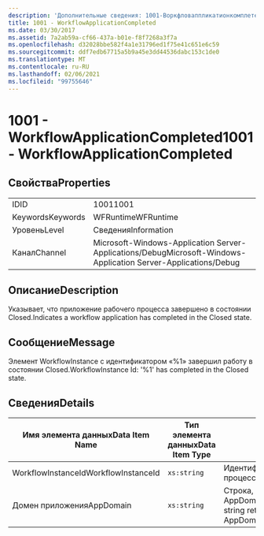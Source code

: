 ```yaml
---
description: 'Дополнительные сведения: 1001-Воркфловаппликатионкомплетед'
title: 1001 - WorkflowApplicationCompleted
ms.date: 03/30/2017
ms.assetid: 7a2ab59a-cf66-437a-b01e-f8f7268a3f7a
ms.openlocfilehash: d32028bbe582f4a1e31796ed1f75e41c651e6c59
ms.sourcegitcommit: ddf7edb67715a5b9a45e3dd44536dabc153c1de0
ms.translationtype: MT
ms.contentlocale: ru-RU
ms.lasthandoff: 02/06/2021
ms.locfileid: "99755646"
---
```

# <a name="1001---workflowapplicationcompleted"></a><span data-ttu-id="1ee6f-103">1001 - WorkflowApplicationCompleted</span><span class="sxs-lookup"><span data-stu-id="1ee6f-103">1001 - WorkflowApplicationCompleted</span></span>

## <a name="properties"></a><span data-ttu-id="1ee6f-104">Свойства</span><span class="sxs-lookup"><span data-stu-id="1ee6f-104">Properties</span></span>  
  
|||  
|-|-|  
|<span data-ttu-id="1ee6f-105">ID</span><span class="sxs-lookup"><span data-stu-id="1ee6f-105">ID</span></span>|<span data-ttu-id="1ee6f-106">1001</span><span class="sxs-lookup"><span data-stu-id="1ee6f-106">1001</span></span>|  
|<span data-ttu-id="1ee6f-107">Keywords</span><span class="sxs-lookup"><span data-stu-id="1ee6f-107">Keywords</span></span>|<span data-ttu-id="1ee6f-108">WFRuntime</span><span class="sxs-lookup"><span data-stu-id="1ee6f-108">WFRuntime</span></span>|  
|<span data-ttu-id="1ee6f-109">Уровень</span><span class="sxs-lookup"><span data-stu-id="1ee6f-109">Level</span></span>|<span data-ttu-id="1ee6f-110">Сведения</span><span class="sxs-lookup"><span data-stu-id="1ee6f-110">Information</span></span>|  
|<span data-ttu-id="1ee6f-111">Канал</span><span class="sxs-lookup"><span data-stu-id="1ee6f-111">Channel</span></span>|<span data-ttu-id="1ee6f-112">Microsoft-Windows-Application Server-Applications/Debug</span><span class="sxs-lookup"><span data-stu-id="1ee6f-112">Microsoft-Windows-Application Server-Applications/Debug</span></span>|  
  
## <a name="description"></a><span data-ttu-id="1ee6f-113">Описание</span><span class="sxs-lookup"><span data-stu-id="1ee6f-113">Description</span></span>  

 <span data-ttu-id="1ee6f-114">Указывает, что приложение рабочего процесса завершено в состоянии Closed.</span><span class="sxs-lookup"><span data-stu-id="1ee6f-114">Indicates a workflow application has completed in the Closed state.</span></span>  
  
## <a name="message"></a><span data-ttu-id="1ee6f-115">Сообщение</span><span class="sxs-lookup"><span data-stu-id="1ee6f-115">Message</span></span>  

 <span data-ttu-id="1ee6f-116">Элемент WorkflowInstance с идентификатором «%1» завершил работу в состоянии Closed.</span><span class="sxs-lookup"><span data-stu-id="1ee6f-116">WorkflowInstance Id: '%1' has completed in the Closed state.</span></span>  
  
## <a name="details"></a><span data-ttu-id="1ee6f-117">Сведения</span><span class="sxs-lookup"><span data-stu-id="1ee6f-117">Details</span></span>  
  
|<span data-ttu-id="1ee6f-118">Имя элемента данных</span><span class="sxs-lookup"><span data-stu-id="1ee6f-118">Data Item Name</span></span>|<span data-ttu-id="1ee6f-119">Тип элемента данных</span><span class="sxs-lookup"><span data-stu-id="1ee6f-119">Data Item Type</span></span>|<span data-ttu-id="1ee6f-120">Описание</span><span class="sxs-lookup"><span data-stu-id="1ee6f-120">Description</span></span>|  
|--------------------|--------------------|-----------------|  
|<span data-ttu-id="1ee6f-121">WorkflowInstanceId</span><span class="sxs-lookup"><span data-stu-id="1ee6f-121">WorkflowInstanceId</span></span>|`xs:string`|<span data-ttu-id="1ee6f-122">Идентификатор экземпляра для рабочего процесса.</span><span class="sxs-lookup"><span data-stu-id="1ee6f-122">The instance id for the workflow</span></span>|  
|<span data-ttu-id="1ee6f-123">Домен приложения</span><span class="sxs-lookup"><span data-stu-id="1ee6f-123">AppDomain</span></span>|`xs:string`|<span data-ttu-id="1ee6f-124">Строка, возвращаемая AppDomain.CurrentDomain.FriendlyName.</span><span class="sxs-lookup"><span data-stu-id="1ee6f-124">The string returned by AppDomain.CurrentDomain.FriendlyName.</span></span>|
